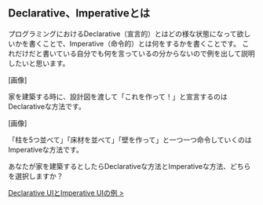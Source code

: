 ## Declarative、Imperativeとは

プログラミングにおけるDeclarative（宣言的）とはどの様な状態になって欲しいかを書くことで、Imperative（命令的）とは何をするかを書くことです。
これだけだと書いている自分でも何を言っているの分からないので例を出して説明したいと思います。

[画像]

家を建築する時に、設計図を渡して「これを作って！」と宣言するのはDeclarativeな方法です。

[画像]

「柱を5つ並べて」「床材を並べて」「壁を作って」と一つ一つ命令していくのはImperativeな方法です。

あなたが家を建築するとしたらDeclarativeな方法とImperativeな方法、どちらを選択しますか？

[Declarative UIとImperative UIの例 >](2-example.md)